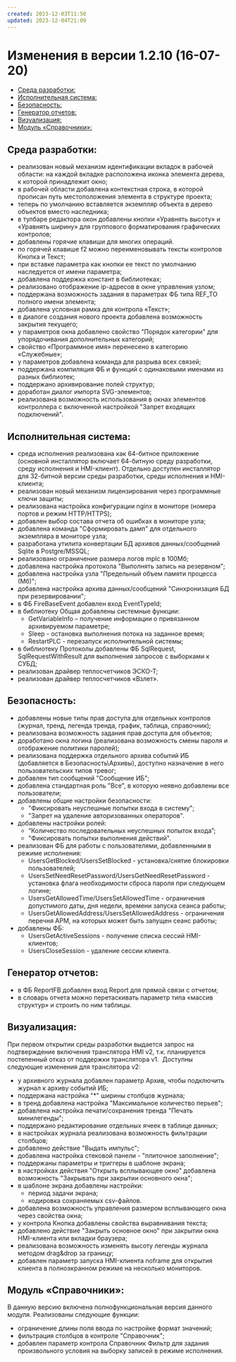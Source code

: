 ```yaml
---
created: 2023-12-03T11:50
updated: 2023-12-04T21:09
---
```

# Изменения в версии 1.2.10 (16-07-20)

- [Среда разработки:](#%D0%A1%D1%80%D0%B5%D0%B4%D0%B0-%D1%80%D0%B0%D0%B7%D1%80%D0%B0%D0%B1%D0%BE%D1%82%D0%BA%D0%B8)
- [Исполнительная система:](#%D0%98%D1%81%D0%BF%D0%BE%D0%BB%D0%BD%D0%B8%D1%82%D0%B5%D0%BB%D1%8C%D0%BD%D0%B0%D1%8F-%D1%81%D0%B8%D1%81%D1%82%D0%B5%D0%BC%D0%B0)
- [Безопасность:](#%D0%91%D0%B5%D0%B7%D0%BE%D0%BF%D0%B0%D1%81%D0%BD%D0%BE%D1%81%D1%82%D1%8C)
- [Генератор отчетов:](#%D0%93%D0%B5%D0%BD%D0%B5%D1%80%D0%B0%D1%82%D0%BE%D1%80-%D0%BE%D1%82%D1%87%D0%B5%D1%82%D0%BE%D0%B2)
- [Визуализация:](#%D0%92%D0%B8%D0%B7%D1%83%D0%B0%D0%BB%D0%B8%D0%B7%D0%B0%D1%86%D0%B8%D1%8F)
- [Модуль «Справочники»:](#%D0%9C%D0%BE%D0%B4%D1%83%D0%BB%D1%8C-%C2%AB%D0%A1%D0%BF%D1%80%D0%B0%D0%B2%D0%BE%D1%87%D0%BD%D0%B8%D0%BA%D0%B8%C2%BB)

## Среда разработки:

* реализован новый механизм идентификации вкладок в рабочей области: на каждой вкладке расположена иконка элемента дерева, к которой принадлежит окно;
* в рабочей области добавлена контекстная строка, в которой прописан путь местоположения элемента в структуре проекта;
* теперь по умолчанию вставляется экземпляр объекта в дерево объектов вместо наследника;
* в тулбаре редактора окон добавлены кнопки «Уравнять высоту» и «Уравнять ширину» для группового форматирования графических контролов;
* добавлены горячие клавиши для многих операций.
* по горячей клавише f2 можно переименовывать тексты контролов Кнопка и Текст;
* при вставке параметра как кнопки ее текст по умолчанию наследуется от имени параметра;
* добавлена поддержка констант в библиотеках;
* реализовано отображение ip-адресов в окне управления узлом;
* поддержана возможность задания в параметрах ФБ типа REF_TO полного имени элемента;
* добавлена условная рамка для контрола «Текст»;
* в диалоге создания нового проекта добавлена возможность закрытия текущего;
* у параметров окна добавлено свойство "Порядок категории" для упорядочивания дополнительных категорий;
* свойство «Программное имя» перенесено в категорию «Служебные»;
* у параметров добавлена команда для разрыва всех связей;
* поддержана компиляция ФБ и функций с одинаковыми именами из разных библиотек;
* поддержано архивирование полей структур;
* доработан диалог импорта SVG-элементов;
* реализована возможность использования в окнах элементов контроллера с включенной настройкой "Запрет входящих подключений".

## Исполнительная система:

* среда исполнения реализована как 64-битное приложение (основной инсталлятор включает 64-битную среду разработки, среду исполнения и HMI-клиент). Отдельно доступен инсталлятор для 32-битной версии среды разработки, среды исполнения и HMI-клиента;
* реализован новый механизм лицензирования через программные ключи защиты;
* реализована настройка конфигурации nginx в мониторе (номера портов и режим HTTP/HTTPS);
* добавлен выбор состава отчета об ошибках в мониторе узла;
* добавлена команда "Сформировать дамп" для отдельного экземпляра в мониторе узла;
* разработана утилита конвертации БД архивов данных/сообщений Sqlite в Postgre/MSSQL;
* реализовано ограничение размера логов mplc в 100Мб;
* добавлена настройка протокола "Выполнять запись на резервном";
* добавлена настройка узла "Предельный объем памяти процесса (Мб)";
* добавлена настройка архива данных/сообщений "Синхронизация БД при резервировании";
* в ФБ FireBaseEvent добавлен вход EventTypeId;
* в библиотеку Общая добавлены системные функции:
    * GetVariableInfo – получение информации о привязанном архивируемом параметре;
    * Sleep - остановка выполнения потока на заданное время;
    * RestartPLC - перезапуск исполнительной системы;
* в библиотеку Протоколы добавлены ФБ SqlRequest, SqlRequestWithResult для выполнения запросов с выборками к СУБД;
* реализован драйвер теплосчетчиков ЭСКО-Т;
* реализован драйвер теплосчетчиков «Взлет».

## Безопасность:

* добавлены новые типы прав доступа для отдельных контролов (журнал, тренд, легенда тренда, график, таблица, справочник);
* реализована возможность задания прав доступа для объектов;
* доработано окна логина (реализована возможность смены пароля и отображение политики паролей);
* реализована поддержка отдельного архива событий ИБ (добавляется в Безопасность\Архивы), доступно назначение в него пользовательских типов тревог;
* добавлен тип сообщений "Сообщение ИБ";
* добавлена стандартная роль "Все", в которую неявно добавлены все пользователи;
* добавлены общие настройки безопасности:
    * "Фиксировать неуспешные попытки входа в систему";
    * "Запрет на удаление авторизованных операторов".
* добавлены настройки ролей:
    * “Количество последовательных неуспешных попыток входа”;
    * "Фиксировать попытки выполнения действий".
* реализован ФБ для работы с пользователями, добавленными в режиме исполнения:
    * UsersGetBlocked/UsersSetBlocked - установка/снятие блокировки пользователей;
    * UsersSetNeedResetPassword/UsersGetNeedResetPassword - установка флага необходимости сброса пароля при следующем логине;
    * UsersGetAllowedTime/UsersSetAllowedTime - ограничения допустимого даты, дня недели, времени запуска сеанса работы;
    * UsersGetAllowedAddress/UsersSetAllowedAddress - ограничения перечня АРМ, на которых может быть запущен сеанс работы;
* добавлены ФБ:
    * UsersGetActiveSessions - получение списка сессий HMI-клиентов;
    * UsersCloseSession - удаление сессии клиента.

## Генератор отчетов:

* в ФБ ReportFB добавлен вход Report для прямой связи с отчетом;
* в словарь отчета можно перетаскивать параметр типа «массив структур» и строить по ним таблицы.

## Визуализация:

При первом открытии среды разработки выдается запрос на подтверждение включения транслятора HMI v2, т.к. планируется постепенный отказ от поддержки транслятора v1.  Доступны следующие изменения для транслятора v2:

* у архивного журнала добавлен параметр Архив, чтобы подключить журнал к архиву событий ИБ;
* поддержана настройка "*" ширины столбцов журнала;
* в тренд добавлена настройка "Максимальное количество перьев";
* добавлена настройка печати/сохранения тренда "Печать минилегенды";
* поддержано редактирование отдельных ячеек в таблице данных;
* в настройках журнала реализована возможность фильтрации столбцов;
* добавлено действие "Выдать импульс";
* добавлена настройка стековой панели - "плиточное заполнение";
* поддержаны параметры и триггеры в шаблоне экрана;
* в настройках действия "Открыть всплывающее окно" добавлена возможность "Закрывать при закрытии основного окна";
* в шаблоне экрана добавлены настройки:
    * период задачи экрана;
    * кодировка сохраняемых csv-файлов.
* добавлена возможность управления размером всплывающего окна через свойства окна;
* у контрола Кнопка добавлены свойства выравнивания текста;
* добавлено действие "Закрыть основное окно" при закрытии окна HMI-клиента или вкладки браузера;
* реализована возможность изменять высоту легенды журнала методом drag&drop за границу;
* добавлен параметр запуска HMI-клиента noframe для открытия клиента в полноэкранном режиме на несколько мониторов.

## Модуль «Справочники»:

В данную версию включена полнофункциональная версия данного модуля. Реализованы следующие функции:

* ограничение длины поля ввода по настройке формат значений;
* фильтрация столбцов в контроле "Справочник";
* добавлен параметр контрола Справочник Фильтр для задания произвольного условия на выборку записей в режиме исполнения.